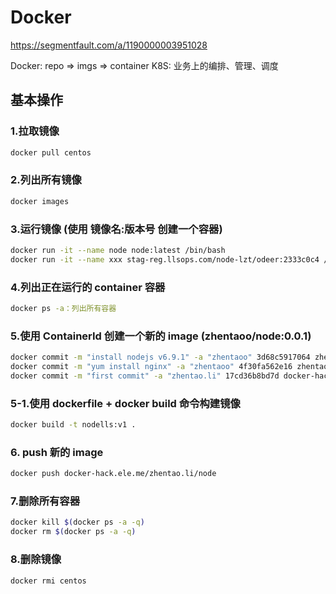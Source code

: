 # Docker

https://segmentfault.com/a/1190000003951028

Docker: repo => imgs => container
K8S: 业务上的编排、管理、调度

## 基本操作

### 1.拉取镜像

```bash
docker pull centos
```

### 2.列出所有镜像

```bash
docker images
```

### 3.运行镜像 (使用 镜像名:版本号 创建一个容器)

```bash
docker run -it --name node node:latest /bin/bash
docker run -it --name xxx stag-reg.llsops.com/node-lzt/odeer:2333c0c4 /bin/bash
```

### 4.列出正在运行的 container 容器
```bash
docker ps -a：列出所有容器
```

### 5.使用 ContainerId 创建一个新的 image (zhentaoo/node:0.0.1)
```bash
docker commit -m "install nodejs v6.9.1" -a "zhentaoo" 3d68c5917064 zhentaoo/node:0.0.1
docker commit -m "yum install nginx" -a "zhentaoo" 4f30fa562e16 zhentaoo/node
docker commit -m "first commit" -a "zhentao.li" 17cd36b8bd7d docker-hack.ele.me/zhentao.li/node:0.0.1
```

### 5-1.使用 dockerfile + docker build 命令构建镜像
```bash
docker build -t nodells:v1 .
```

### 6. push 新的 image
```bash
docker push docker-hack.ele.me/zhentao.li/node
```

### 7.删除所有容器
```bash
docker kill $(docker ps -a -q)
docker rm $(docker ps -a -q)
```

### 8.删除镜像
```bash
docker rmi centos
```